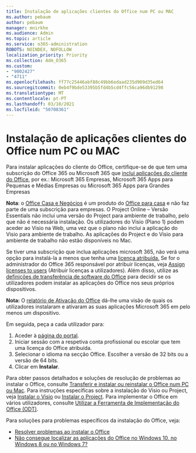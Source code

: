```yaml
---
title: Instalação de aplicações clientes do Office num PC ou MAC
ms.author: pebaum
author: pebaum
manager: mnirkhe
ms.audience: Admin
ms.topic: article
ms.service: o365-administration
ROBOTS: NOINDEX, NOFOLLOW
localization_priority: Priority
ms.collection: Adm_O365
ms.custom:
- "9002427"
- "4711"
ms.openlocfilehash: ff77c25446abf88c49bb6edaad235d909d35ed64
ms.sourcegitcommit: 0eb4f9bde53395b5fd4b5cd4ffc56ca96db91298
ms.translationtype: MT
ms.contentlocale: pt-PT
ms.lasthandoff: 03/10/2021
ms.locfileid: "50708361"
---
```

# <a name="installing-office-client-apps-on-a-pc-or-mac"></a>Instalação de aplicações clientes do Office num PC ou MAC

Para instalar aplicações do cliente do Office, certifique-se de que tem uma subscrição do Office 365 ou Microsoft 365 que [inclui aplicações do cliente do Office](https://support.office.com/article/office-for-home-and-office-for-business-plans-28cbc8cf-1332-4f04-9123-9b660abb629e), por ex.: Microsoft 365 Empresas, Microsoft 365 Apps para Pequenas e Médias Empresas ou Microsoft 365 Apps para Grandes Empresas

**Nota**: o [Office Casa e Negócios](https://support.microsoft.com/office/office-for-home-and-office-for-business-plans-28cbc8cf-1332-4f04-9123-9b660abb629e) é um produto do [Office para casa](https://support.office.com/article/28cbc8cf-1332-4f04-9123-9b660abb629e?wt.mc_id=Alchemy_ClientDIA) e não faz parte de uma subscrição para empresas. O Project Online – Versão Essentials não inclui uma versão do Project para ambiente de trabalho, pelo que não é necessária instalação. Os utilizadores do Visio (Plano 1) podem aceder ao Visio na Web, uma vez que o plano não inclui a aplicação do Visio para ambiente de trabalho. As aplicações do Project e do Visio para ambiente de trabalho não estão disponíveis no Mac.

Se tiver uma subscrição que inclua aplicações microsoft 365, não verá uma opção para instalá-la a menos que tenha uma [licença atribuída.](https://support.office.com/article/what-office-365-business-product-or-license-do-i-have-f8ab5e25-bf3f-4a47-b264-174b1ee925fd?wt.mc_id=scl_installoffice_home) Se for o administrador do Office 365 responsável por atribuir licenças, veja [Assign licenses to users](https://support.office.com/article/assign-licenses-to-users-in-office-365-for-business-997596b5-4173-4627-b915-36abac6786dc?wt.mc_id=scl_installoffice_home) (Atribuir licenças a utilizadores). Além disso, utilize as [definições de transferência de software do Office‎](https://docs.microsoft.com/DeployOffice/manage-software-download-settings-office-365) para decidir se os utilizadores podem instalar as aplicações do ‎Office‎ nos seus próprios dispositivos.

**Nota:** O [relatório de Ativação do Office](https://docs.microsoft.com/microsoft-365/admin/activity-reports/microsoft-office-activations?view=o365-worldwide) dá-lhe uma visão de quais os utilizadores instalaram e ativaram as suas aplicações Microsoft 365 em pelo menos um dispositivo.

Em seguida, peça a cada utilizador para:

1. Aceder à [página do portal](https://portal.office.com/OLS/MySoftware.aspx).
2. Iniciar sessão com a respetiva conta profissional ou escolar que tem uma licença do Office atribuída. 
3. Selecionar o idioma na secção Office. Escolher a versão de 32 bits ou a versão de 64 bits.
4. Clicar em **Instalar**.

Para obter passos detalhados e soluções de resolução de problemas ao instalar o Office, consulte [Transferir e instalar ou reinstalar o Office num PC ou Mac](https://support.office.com/article/4414eaaf-0478-48be-9c42-23adc4716658?wt.mc_id=Alchemy_ClientDIA). Para instruções específicas sobre a instalação do Visio ou Project, veja [Instalar o Visio](https://support.office.com/article/f98f21e3-aa02-4827-9167-ddab5b025710) ou [Instalar o Project](https://support.office.com/article/7059249b-d9fe-4d61-ab96-5c5bf435f281). Para implementar o Office em vários utilizadores, consulte [Utilizar a Ferramenta de Implementação do Office (ODT)](https://docs.microsoft.com/alchemyinsights/using-the-office-deployment-tool).

Para soluções para problemas específicos da instalação do Office, veja:
- [Resolver problemas ao instalar o Office](https://support.office.com/article/35ff2def-e0b2-4dac-9784-4cf212c1f6c2#BKMK_ErrorMessages)
- [Não consegue localizar as aplicações do Office no Windows 10, no Windows 8 ou no Windows 7?](https://support.office.com/article/can-t-find-office-applications-in-windows-10-windows-8-or-windows-7-907ce545-6ae8-459b-8d9d-de6764a635d6)
